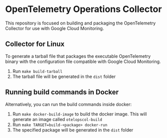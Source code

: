 # OpenTelemetry Operations Collector

This repository is focused on building and packaging the OpenTelemetry Collector for use with Google Cloud Monitoring.


## Collector for Linux

To generate a tarball file that packages the executable OpenTelemetry binary with the configuration file compatible with Google Cloud Monitoring.
1. Run `make build-tarball`
2. The tarball file will be generated in the `dist` folder

## Running build commands in Docker

Alternatively, you can run the build commands inside docker:
1. Run `make docker-build-image` to build the docker image. This will generate an image called `otelopscol-build`
2. Run `make TARGET=build-<package> docker-run`
3. The specified package will be generated in the `dist` folder
